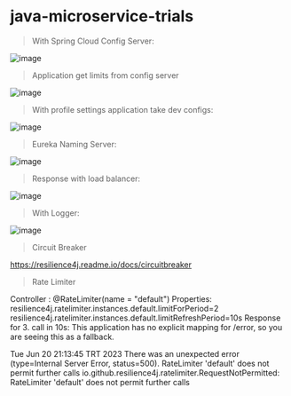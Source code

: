 # java-microservice-trials


> With Spring Cloud Config Server:

![image](https://github.com/fatihmaskaraoglu/java-microservice-trials/assets/8976615/23c8b8f0-9dc2-42bc-b89b-0b30d63956c0)

> Application get limits from config server

![image](https://github.com/fatihmaskaraoglu/java-microservice-trials/assets/8976615/4bbe3054-94f1-49e7-92c7-001f1b018803)


> With profile settings application take dev configs:

![image](https://github.com/fatihmaskaraoglu/java-microservice-trials/assets/8976615/25fb1c78-56f1-4e9b-900f-70aa78bed3c1)


> Eureka Naming Server:

![image](https://github.com/fatihmaskaraoglu/java-microservice-trials/assets/8976615/6320a30f-7004-49da-84ea-e10c5a0b907e)


> Response with load balancer:

![image](https://github.com/fatihmaskaraoglu/java-microservice-trials/assets/8976615/18ed4830-9217-475e-8340-b2bd794745b8)


> With Logger:

![image](https://github.com/fatihmaskaraoglu/java-microservice-trials/assets/8976615/82800e68-6d63-47c5-ac14-1a6a4dd505a3)


> Circuit Breaker

https://resilience4j.readme.io/docs/circuitbreaker

> Rate Limiter

Controller :
@RateLimiter(name = "default")
Properties:
resilience4j.ratelimiter.instances.default.limitForPeriod=2
resilience4j.ratelimiter.instances.default.limitRefreshPeriod=10s
Response for 3. call in 10s:
This application has no explicit mapping for /error, so you are seeing this as a fallback.

Tue Jun 20 21:13:45 TRT 2023
There was an unexpected error (type=Internal Server Error, status=500).
RateLimiter 'default' does not permit further calls
io.github.resilience4j.ratelimiter.RequestNotPermitted: RateLimiter 'default' does not permit further calls
